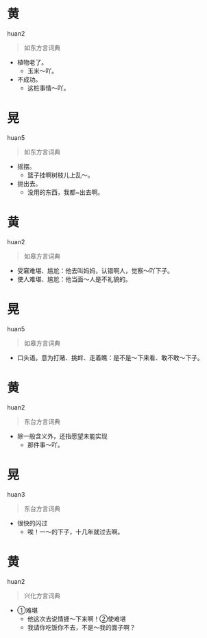 # 黄
huan2
> 如东方言词典
- 植物老了。
  - 玉米～吖。
- 不成功。
  - 这桩事情～吖。

# 晃
huan5
> 如东方言词典
- 摇摆。
  - 篮子挂啊树枝儿上乱～。
- 抛出去。
  - 没用的东西，我都~出去啊。

# 黄
huan2
> 如皋方言词典
- 受窘难堪、尴尬：他去叫妈妈，认错啊人，觉察～吖下子。
- 使人难堪、尴尬：他当面～人是不礼貌的。

# 晃
huan5
> 如皋方言词典
- 口头语。意为打赌、挑衅、走着瞧：是不是～下来看、敢不敢～下子。

# 黄
huan2
> 东台方言词典
- 除一般含义外，还指愿望未能实现
  - 那件事～吖。

# 晃
huan3
> 东台方言词典
- 很快的闪过
  - 唉！一～的下子，十几年就过去啊。

# 黄
huan2
> 兴化方言词典
- ①难堪
  - 他这次去说情捱～下来啊！②使难堪
  - 我请你吃饭你不去，不是～我的面子啊？
